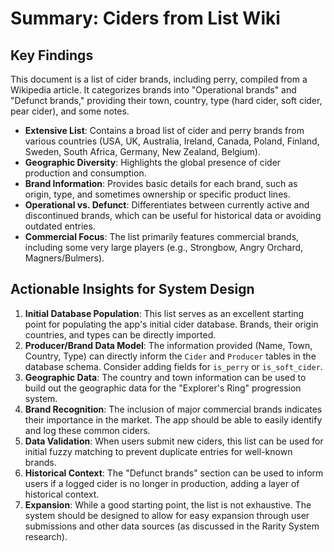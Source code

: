 # Summary: Ciders from List Wiki

## Key Findings
This document is a list of cider brands, including perry, compiled from a Wikipedia article. It categorizes brands into "Operational brands" and "Defunct brands," providing their town, country, type (hard cider, soft cider, pear cider), and some notes.

-   **Extensive List**: Contains a broad list of cider and perry brands from various countries (USA, UK, Australia, Ireland, Canada, Poland, Finland, Sweden, South Africa, Germany, New Zealand, Belgium).
-   **Geographic Diversity**: Highlights the global presence of cider production and consumption.
-   **Brand Information**: Provides basic details for each brand, such as origin, type, and sometimes ownership or specific product lines.
-   **Operational vs. Defunct**: Differentiates between currently active and discontinued brands, which can be useful for historical data or avoiding outdated entries.
-   **Commercial Focus**: The list primarily features commercial brands, including some very large players (e.g., Strongbow, Angry Orchard, Magners/Bulmers).

## Actionable Insights for System Design

1.  **Initial Database Population**: This list serves as an excellent starting point for populating the app's initial cider database. Brands, their origin countries, and types can be directly imported.
2.  **Producer/Brand Data Model**: The information provided (Name, Town, Country, Type) can directly inform the `Cider` and `Producer` tables in the database schema. Consider adding fields for `is_perry` or `is_soft_cider`.
3.  **Geographic Data**: The country and town information can be used to build out the geographic data for the "Explorer's Ring" progression system.
4.  **Brand Recognition**: The inclusion of major commercial brands indicates their importance in the market. The app should be able to easily identify and log these common ciders.
5.  **Data Validation**: When users submit new ciders, this list can be used for initial fuzzy matching to prevent duplicate entries for well-known brands.
6.  **Historical Context**: The "Defunct brands" section can be used to inform users if a logged cider is no longer in production, adding a layer of historical context.
7.  **Expansion**: While a good starting point, the list is not exhaustive. The system should be designed to allow for easy expansion through user submissions and other data sources (as discussed in the Rarity System research).